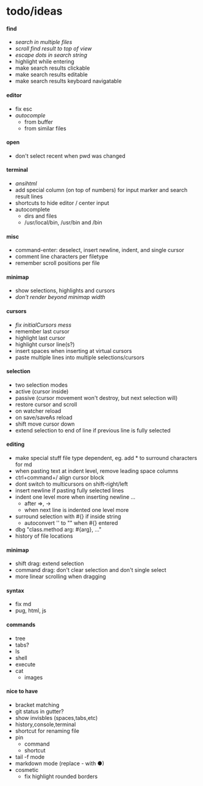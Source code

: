 # todo/ideas

#### find
- *search in multiple files*
- *scroll find result to top of view*
- *escape dots in search string*
- highlight while entering
- make search results clickable
- make search results editable
- make search results keyboard navigatable

#### editor
- fix esc
- *autocomple*
    - from buffer
    - from similar files

#### open
- don't select recent when pwd was changed

#### terminal
- *ansihtml*
- add special column (on top of numbers) for input marker and search result lines
- shortcuts to hide editor / center input
- autocomplete
    - dirs and files
    - /usr/local/bin, /usr/bin and /bin
      
#### misc    
- command-enter: deselect, insert newline, indent, and single cursor
- comment line characters per filetype    
- remember scroll positions per file
    
#### minimap
- show selections, highlights and cursors
- *don't render beyond minimap width*
    
#### cursors
- *fix initialCursors mess*
- remember last cursor
- highlight last cursor
- highlight cursor line(s?)
- insert spaces when inserting at virtual cursors
- paste multiple lines into multiple selections/cursors

#### selection
- two selection modes
- active (cursor inside)
- passive (cursor movement won't destroy, but next selection will)
- restore cursor and scroll
- on watcher reload
- on save/saveAs reload
- shift move cursor down
- extend selection to end of line if previous line is fully selected
    
#### editing
- make special stuff file type dependent, eg. add * to surround characters for md
- when pasting text at indent level, remove leading space columns
- ctrl+command+/  align cursor block
- dont switch to multicursors on shift-right/left
- insert newline if pasting fully selected lines
- indent one level more when inserting newline ...
    - after =>, -> 
    - when next line is indented one level more
- surround selection with #{} if inside string
    - autoconvert '' to "" when #{} entered
- dbg "class.method arg: #{arg}, ..."
- history of file locations

#### minimap 
- shift drag: extend selection
- command drag: don't clear selection and don't single select
- more linear scrolling when dragging

#### syntax
- fix md
- pug, html, js

#### commands
- tree
- tabs?
- ls
- shell
- execute
- cat
    - images

#### nice to have
- bracket matching
- git status in gutter?
- show invisbles (spaces,tabs,etc)
- history,console,terminal
- shortcut for renaming file
- pin
    - command
    - shortcut
- tail -f mode
- markdown mode (replace - with ●)
- cosmetic
    - fix highlight rounded borders     